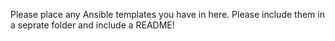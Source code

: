 Please place any Ansible templates you have in here. Please include them in a seprate folder and include a README!
